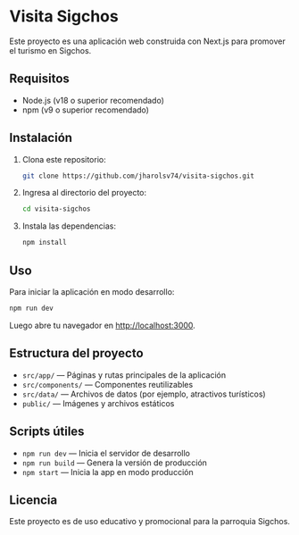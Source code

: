 # Visita Sigchos

Este proyecto es una aplicación web construida con Next.js para promover el turismo en Sigchos.

## Requisitos
- Node.js (v18 o superior recomendado)
- npm (v9 o superior recomendado)

## Instalación

1. Clona este repositorio:
   ```bash
   git clone https://github.com/jharolsv74/visita-sigchos.git
   ```
2. Ingresa al directorio del proyecto:
   ```bash
   cd visita-sigchos
   ```
3. Instala las dependencias:
   ```bash
   npm install
   ```

## Uso

Para iniciar la aplicación en modo desarrollo:

```bash
npm run dev
```

Luego abre tu navegador en [http://localhost:3000](http://localhost:3000).

## Estructura del proyecto
- `src/app/` — Páginas y rutas principales de la aplicación
- `src/components/` — Componentes reutilizables
- `src/data/` — Archivos de datos (por ejemplo, atractivos turísticos)
- `public/` — Imágenes y archivos estáticos

## Scripts útiles
- `npm run dev` — Inicia el servidor de desarrollo
- `npm run build` — Genera la versión de producción
- `npm start` — Inicia la app en modo producción

## Licencia

Este proyecto es de uso educativo y promocional para la parroquia Sigchos.
